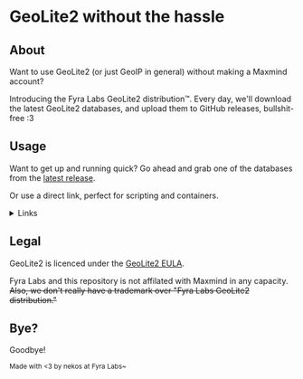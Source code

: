 # GeoLite2 without the hassle

## About

Want to use GeoLite2 (or just GeoIP in general) without making a Maxmind account?

Introducing the Fyra Labs GeoLite2 distribution&#8482;. Every day, we'll download the latest GeoLite2 databases, and upload them to GitHub releases, bullshit-free :3

## Usage

Want to get up and running quick? Go ahead and grab one of the databases from the [latest release](https://github.com/FyraLabs/geolite2/releases/latest).

Or use a direct link, perfect for scripting and containers.

<details>
<summary>Links</summary>

- [GeoLite2-ASN-Blocks-IPv4.csv](https://github.com/FyraLabs/geolite2/releases/latest/download/GeoLite2-ASN-Blocks-IPv4.csv)
- [GeoLite2-ASN-Blocks-IPv6.csv](https://github.com/FyraLabs/geolite2/releases/latest/download/GeoLite2-ASN-Blocks-IPv6.csv)
- [GeoLite2-ASN.mmdb](https://github.com/FyraLabs/geolite2/releases/latest/download/GeoLite2-ASN.mmdb)
- [GeoLite2-City-Blocks-IPv4.csv](https://github.com/FyraLabs/geolite2/releases/latest/download/GeoLite2-City-Blocks-IPv4.csv)
- [GeoLite2-City-Blocks-IPv6.csv](https://github.com/FyraLabs/geolite2/releases/latest/download/GeoLite2-City-Blocks-IPv6.csv)
- [GeoLite2-City-Locations-de.csv](https://github.com/FyraLabs/geolite2/releases/latest/download/GeoLite2-City-Locations-de.csv)
- [GeoLite2-City-Locations-en.csv](https://github.com/FyraLabs/geolite2/releases/latest/download/GeoLite2-City-Locations-en.csv)
- [GeoLite2-City-Locations-es.csv](https://github.com/FyraLabs/geolite2/releases/latest/download/GeoLite2-City-Locations-es.csv)
- [GeoLite2-City-Locations-fr.csv](https://github.com/FyraLabs/geolite2/releases/latest/download/GeoLite2-City-Locations-fr.csv)
- [GeoLite2-City-Locations-ja.csv](https://github.com/FyraLabs/geolite2/releases/latest/download/GeoLite2-City-Locations-ja.csv)
- [GeoLite2-City-Locations-pt-BR.csv](https://github.com/FyraLabs/geolite2/releases/latest/download/GeoLite2-City-Locations-pt-BR.csv)
- [GeoLite2-City-Locations-ru.csv](https://github.com/FyraLabs/geolite2/releases/latest/download/GeoLite2-City-Locations-ru.csv)
- [GeoLite2-City-Locations-zh-CN.csv](https://github.com/FyraLabs/geolite2/releases/latest/download/GeoLite2-City-Locations-zh-CN.csv)
- [GeoLite2-City.mmdb](https://github.com/FyraLabs/geolite2/releases/latest/download/GeoLite2-City.mmdb)
- [GeoLite2-Country-Blocks-IPv4.csv](https://github.com/FyraLabs/geolite2/releases/latest/download/GeoLite2-Country-Blocks-IPv4.csv)
- [GeoLite2-Country-Blocks-IPv6.csv](https://github.com/FyraLabs/geolite2/releases/latest/download/GeoLite2-Country-Blocks-IPv6.csv)
- [GeoLite2-Country-Locations-de.csv](https://github.com/FyraLabs/geolite2/releases/latest/download/GeoLite2-Country-Locations-de.csv)
- [GeoLite2-Country-Locations-en.csv](https://github.com/FyraLabs/geolite2/releases/latest/download/GeoLite2-Country-Locations-en.csv)
- [GeoLite2-Country-Locations-es.csv](https://github.com/FyraLabs/geolite2/releases/latest/download/GeoLite2-Country-Locations-es.csv)
- [GeoLite2-Country-Locations-fr.csv](https://github.com/FyraLabs/geolite2/releases/latest/download/GeoLite2-Country-Locations-fr.csv)
- [GeoLite2-Country-Locations-ja.csv](https://github.com/FyraLabs/geolite2/releases/latest/download/GeoLite2-Country-Locations-ja.csv)
- [GeoLite2-Country-Locations-pt-BR.csv](https://github.com/FyraLabs/geolite2/releases/latest/download/GeoLite2-Country-Locations-pt-BR.csv)
- [GeoLite2-Country-Locations-ru.csv](https://github.com/FyraLabs/geolite2/releases/latest/download/GeoLite2-Country-Locations-ru.csv)
- [GeoLite2-Country-Locations-zh-CN.csv](https://github.com/FyraLabs/geolite2/releases/latest/download/GeoLite2-Country-Locations-zh-CN.csv)
- [GeoLite2-Country.mmdb](https://github.com/FyraLabs/geolite2/releases/latest/download/GeoLite2-Country.mmdb)
</details>

## Legal

GeoLite2 is licenced under the [GeoLite2 EULA](https://www.maxmind.com/en/geolite2/eula).

Fyra Labs and this repository is not affilated with Maxmind in any capacity. ~~Also, we don't really have a trademark over "Fyra Labs GeoLite2 distribution."~~

## Bye?

Goodbye!

<sub>Made with <3 by nekos at Fyra Labs~</sub>
